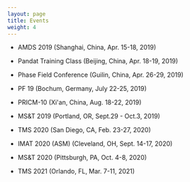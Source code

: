 ```yaml
---
layout: page
title: Events
weight: 4
---
```


- AMDS 2019 (Shanghai, China, Apr. 15-18, 2019)

- Pandat Training Class (Beijing, China, Apr. 18-19, 2019)

- Phase Field Conference (Guilin, China, Apr. 26-29, 2019)

- PF 19 (Bochum, Germany, July 22-25, 2019)

- PRICM-10 (Xi'an, China, Aug. 18-22, 2019)

- MS&T 2019 (Portland, OR, Sept.29 - Oct.3, 2019)

- TMS 2020 (San Diego, CA, Feb. 23-27, 2020)

- IMAT 2020 (ASM) (Cleveland, OH, Sept. 14-17, 2020)

- MS&T 2020 (Pittsburgh, PA, Oct. 4-8, 2020)

- TMS 2021 (Orlando, FL, Mar. 7-11, 2021)
